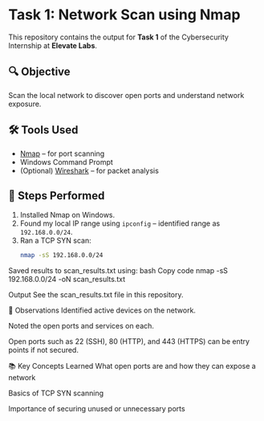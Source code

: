 # Task 1: Network Scan using Nmap

This repository contains the output for **Task 1** of the Cybersecurity Internship at **Elevate Labs**.

## 🔍 Objective
Scan the local network to discover open ports and understand network exposure.

## 🛠 Tools Used
- [Nmap](https://nmap.org/) – for port scanning
- Windows Command Prompt
- (Optional) [Wireshark](https://www.wireshark.org/) – for packet analysis

## 🧠 Steps Performed
1. Installed Nmap on Windows.
2. Found my local IP range using `ipconfig` – identified range as `192.168.0.0/24`.
3. Ran a TCP SYN scan:
   ```bash
   nmap -sS 192.168.0.0/24

Saved results to scan_results.txt using:
bash
Copy code
nmap -sS 192.168.0.0/24 -oN scan_results.txt

 Output
See the scan_results.txt file in this repository.

🔐 Observations
Identified active devices on the network.

Noted the open ports and services on each.

Open ports such as 22 (SSH), 80 (HTTP), and 443 (HTTPS) can be entry points if not secured.

📚 Key Concepts Learned
What open ports are and how they can expose a network

Basics of TCP SYN scanning

Importance of securing unused or unnecessary ports


